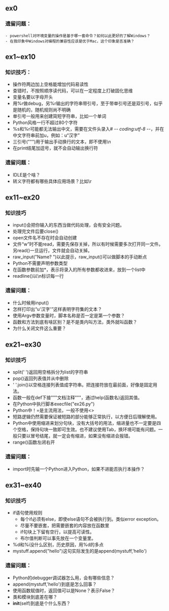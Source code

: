 ## ex0
### 遗留问题：
	- powershell对环境变量的操作是基于哪一套命令？如何以此更好的了解Windows？
	- 在我印象中Windows对编程的兼容性应该是优于Mac，这个印象是否准确？


## ex1~ex10
### 知识技巧：
- 操作符两边加上空格能增加代码易读性
- 查错时，不按照顺序读代码，可以在一定程度上打破固化思维
- 变量名要以字母开头
- 用%r做debug，另%r输出的字符串带引号，至于带单引号还是双引号，似乎是随机的，随机规则尚不明确
- 单引号一般用来创建简短字符串，比如一个单词
- Python风格一行不超过80个字符
- %s和%r可能都无法输出中文，需要在文件头录入# -*- coding:utf-8 -*-，并在中文字符串前加u，例如：u“汉字”
- 三引号(""")用于输出手动换行的文本，即不使用\n
- 在print结尾加逗号，就不会自动输出换行符

### 遗留问题：
- IDLE是个啥？
- 转义字符都有哪些具体应用场景？比如\r


## ex11~ex20
### 知识技巧
- input()会把你输入的东西当做代码处理，会有安全问题。
- 处理完文件后要close()
- open文件名不存在时会自动创建
- 文件“w”时不能read，需要先保存关掉，所以有时候需要多次打开同一文件。另read()一旦运行，文件就会自动关掉。
- raw_input("Name? ")以此提示，raw_input()可以做脚本的手动断点
- Python不需要声明参数类型
- 在函数参数前加*，表示将录入的所有参数都收进来，放到一个list中
- readline()以\n标识每一行

### 遗留问题：
- 什么时候用input()
- 怎样打印出“u'汉字'”这样表明字符集的文本？
- 使用Argv参数变量时，脚本名称是否一定是第一个参数？
- 函数和方法到底有啥区别？是不是类内叫方法，类外就叫函数？
- 为什么关闭文件这么重要？

## ex21~ex30
### 知识技巧
- split(' ')返回用空格拆分为list的字符串
- pop()返回列表值并从中删除
- ' '.join()以空格连接列表值成字符串。把连接符放在最前面，好像是固定用法。
- 函数一般在def下接"""文档注释"""，通过help(函数名)返回其值。
- 在Python中执行脚本execfile("ex26.py")
- Python中！=是主流用法，一般不使用<>
- 短路逻辑仍然需要保证被短路的部分能够正常执行，以方便日后理解使用。
- Python中使用缩进来划分句块，没有大括号的用法，缩进量也不一定要是四个空格，保持句块一致即可生效。也不建议使用Tab，换环境可能有问题。一般只要以冒号结尾，就一定会有缩进，如果没有缩进会报错。
- range()函数左闭右开

### 遗留问题：
- import时先输一个Python进入Python，如果不进能否执行本操作？


## ex31~ex40
### 知识技巧
- if语句使用规则
	- 每个if必须有else，即使else语句不会被执行到。类似error exception。
	- 尽量不要嵌套，把需要嵌套的内容放在函数里
	- if句块上下留有空行，以提高可读性。
	- 布尔值判断可以事先放在一个变量里。
- %d和%i没什么区别，历史原因，用%d的多点
- mystuff.append("hello")这句实际发生的是append(mystuff,'hello')


### 遗留问题：
- Python的debugger调试器怎么用，会有哪些信息？
- append(mystuff,'hello')到底是怎么回事？
- 使用函数赋值时，返回值可以是None？表示False？
- 类和模块到底差在哪？
- __init__(self)到底是个什么东西？